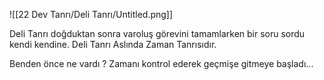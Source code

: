 ![[22 Dev Tanrı/Deli Tanrı/Untitled.png]]

Deli Tanrı doğduktan sonra varoluş görevini tamamlarken bir soru sordu kendi kendine.
Deli Tanrı Aslında Zaman Tanrısıdır.

Benden önce ne vardı ? 
Zamanı kontrol ederek geçmişe gitmeye başladı...